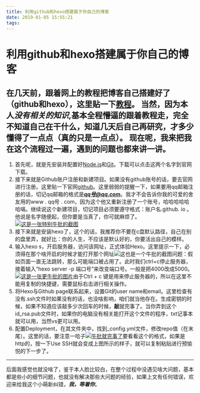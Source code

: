 ```yaml
---
title: 利用github和hexo搭建属于你自己的博客
date: 2019-01-05 15:55:21
tags:
---
```


# 利用github和hexo搭建属于你自己的博客
在几天前，跟着网上的教程把博客自己搭建好了（github和hexo），这里贴一下[教程](https://www.cnblogs.com/fengxiongZz/p/7707219.html)。
当然，因为本人***没有相关的知识***,基本全程懵逼的跟着教程走，完全不知道自己在干什么，知道几天后自己再研究，才多少懂得了**一点点**（真的只是一点点）。
现在呢，我来把我在这个流程过一遍，遇到的问题也都来讲一讲。
---
1. 首先呢，就是先安装并配置好[Node.js](https://nodejs.org/zh-cn/)和[Git](https://git-scm.com/)。下载可以点击这两个名字到官网下载。
2. 接下来就是Github账户注册和新建项目。如果没有github账号的话，要去官网进行注册。这里贴一下官网[github]()。这里弱弱的提醒一下，如果要用qq邮箱注册的话，切记qq邮箱的格式是***qq号@qq.com***。我才不会告诉你我的可爱的舍友用的www . qq号 . com，因为这个他又重新注册了一个账号，哈哈哈哈哈哈嗝。继续说这个新建项目，切记项目必须要遵守格式：账户名.github. io 。他说是名字随便起，但你要是当真了，你可就麻烦了。[![这是一张特别牛批的截图](https://s2.ax1x.com/2019/01/05/F7dhBF.md.png)](https://imgchr.com/i/F7dhBF)
3. 接下来就是安装hexo了，这个的话，我推荐你不要在c盘默认路径，自己在别的盘里弄，就好比：你的人生，不应该是默认好的，你要活出自己的模样。
4. 输入hexo s，开启服务器，访问该网址，正式体验Hexo。这里提示一下，必须得在那个啥开启的时候才能打开那个网址![这也是一个牛批的截图](https://images2017.cnblogs.com/blog/1108615/201710/1108615-20171021231833912-663774637.png)问题：假如页面一直无法跳转，那么可能端口被占用了。此时我们ctrl+c停止服务器，接着输入“hexo server -p 端口号”来改变端口号。一般是把4000改成5000。[![这是一张更牛批的图片](https://s2.ax1x.com/2019/01/05/F70lid.md.jpg)](https://imgchr.com/i/F70lid)由于Ctrl + c 键是用来停止服务器的，所以在这里不能用复制的快捷键，需要鼠标右击进行相关操作。
5. 将Hexo与Github page联系起来，设置Git的user name和email。这里检查有没有.ssh文件时如果没有的话，也没啥影响，咱们就当他存在。生成密钥的时候，如果不知道应该敲多少次回车的时候，**敲**就完事了。当你弄到这个id_rsa.pub文件时，如果你的电脑没有相关能打开这个文件的程序，txt记事本就可以用，当然vs更可以用。
6. 配置Deployment，在其文件夹中，找到_config.yml文件，修改repo值（在末尾）。这里的话，要注意一哈子[![牛批就完事了](https://s2.ax1x.com/2019/01/05/F7Bu60.md.png)](https://imgchr.com/i/F7Bu60)要看看这个的格式，如果是http的，按一下Use SSH就会变成上图所示的样子，就可以复制粘贴进行预愉悦的下一步了。
---
后面我感觉也就没啥了，鉴于本人脸比较白，在整个过程中没遇见啥大问题，基本都是些小的细节问题，也就没有解决那些大问题的经验，如果上文有任何错误，欢迎来给我这个小萌新纠错，***我，等着你***。